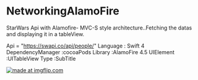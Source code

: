 # NetworkingAlamoFire
StarWars Api with Alamofire- MVC-S  style architecture..Fetching the datas and displaying it in a tableView.

Api = "https://swapi.co/api/people/"
Language           : Swift 4
DependencyManager  :cocoaPods
Library            :AlamoFire 4.5
UIElement          :UITableView
Type               :SubTitle

<a href="https://imgflip.com/gif/1xvcte"><img src="https://i.imgflip.com/1xvcte.gif" title="made at imgflip.com"/></a>

